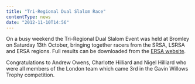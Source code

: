 ```yaml
---
title: "Tri-Regional Dual Slalom Race"
contentType: news
date: "2012-11-10T14:56"
---
```


On a busy weekend the Tri-Regional Dual Slalom Event was held at Bromley on Saturday 13th October,
bringing together racers from the SRSA, LSRSA and ERSA regions. Full results can be downloaded from
the [ERSA website](http://www.ersa.co.uk/2012_tri_regions_results).

Congratulations to Andrew Owens, Charlotte Hilliard and Nigel Hilliard who were all members of the
London team which came 3rd in the Gavin Willows Trophy competition.
